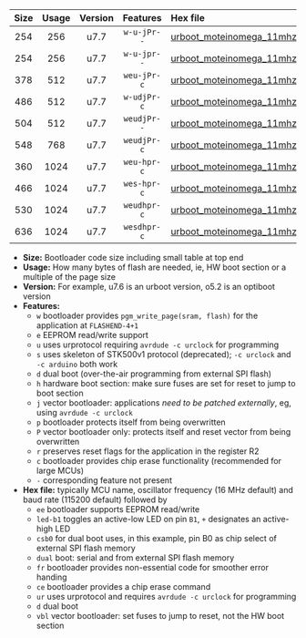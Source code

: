 |Size|Usage|Version|Features|Hex file|
|:-:|:-:|:-:|:-:|:--|
|254|256|u7.7|`w-u-jPr--`|[urboot_moteinomega_11mhz0592_19200bps_led+d7_ur_vbl.hex](https://raw.githubusercontent.com/stefanrueger/urboot.hex/main/boards/moteinomega/fcpu_11mhz0592/19200_bps/urboot_moteinomega_11mhz0592_19200bps_led+d7_ur_vbl.hex)|
|254|256|u7.7|`w-u-jpr--`|[urboot_moteinomega_11mhz0592_19200bps_led+d7_fr_ur_vbl.hex](https://raw.githubusercontent.com/stefanrueger/urboot.hex/main/boards/moteinomega/fcpu_11mhz0592/19200_bps/urboot_moteinomega_11mhz0592_19200bps_led+d7_fr_ur_vbl.hex)|
|378|512|u7.7|`weu-jPr-c`|[urboot_moteinomega_11mhz0592_19200bps_ee_led+d7_fr_ce_ur_vbl.hex](https://raw.githubusercontent.com/stefanrueger/urboot.hex/main/boards/moteinomega/fcpu_11mhz0592/19200_bps/urboot_moteinomega_11mhz0592_19200bps_ee_led+d7_fr_ce_ur_vbl.hex)|
|486|512|u7.7|`w-udjPr-c`|[urboot_moteinomega_11mhz0592_19200bps_led+d7_csc7_dual_fr_ce_ur_vbl.hex](https://raw.githubusercontent.com/stefanrueger/urboot.hex/main/boards/moteinomega/fcpu_11mhz0592/19200_bps/urboot_moteinomega_11mhz0592_19200bps_led+d7_csc7_dual_fr_ce_ur_vbl.hex)|
|504|512|u7.7|`weudjPr--`|[urboot_moteinomega_11mhz0592_19200bps_ee_led+d7_csc7_dual_fr_ur_vbl.hex](https://raw.githubusercontent.com/stefanrueger/urboot.hex/main/boards/moteinomega/fcpu_11mhz0592/19200_bps/urboot_moteinomega_11mhz0592_19200bps_ee_led+d7_csc7_dual_fr_ur_vbl.hex)|
|548|768|u7.7|`weudjPr-c`|[urboot_moteinomega_11mhz0592_19200bps_ee_led+d7_csc7_dual_fr_ce_ur_vbl.hex](https://raw.githubusercontent.com/stefanrueger/urboot.hex/main/boards/moteinomega/fcpu_11mhz0592/19200_bps/urboot_moteinomega_11mhz0592_19200bps_ee_led+d7_csc7_dual_fr_ce_ur_vbl.hex)|
|360|1024|u7.7|`weu-hpr-c`|[urboot_moteinomega_11mhz0592_19200bps_ee_led+d7_fr_ce_ur.hex](https://raw.githubusercontent.com/stefanrueger/urboot.hex/main/boards/moteinomega/fcpu_11mhz0592/19200_bps/urboot_moteinomega_11mhz0592_19200bps_ee_led+d7_fr_ce_ur.hex)|
|466|1024|u7.7|`wes-hpr-c`|[urboot_moteinomega_11mhz0592_19200bps_ee_led+d7_fr_ce.hex](https://raw.githubusercontent.com/stefanrueger/urboot.hex/main/boards/moteinomega/fcpu_11mhz0592/19200_bps/urboot_moteinomega_11mhz0592_19200bps_ee_led+d7_fr_ce.hex)|
|530|1024|u7.7|`weudhpr-c`|[urboot_moteinomega_11mhz0592_19200bps_ee_led+d7_csc7_dual_fr_ce_ur.hex](https://raw.githubusercontent.com/stefanrueger/urboot.hex/main/boards/moteinomega/fcpu_11mhz0592/19200_bps/urboot_moteinomega_11mhz0592_19200bps_ee_led+d7_csc7_dual_fr_ce_ur.hex)|
|636|1024|u7.7|`wesdhpr-c`|[urboot_moteinomega_11mhz0592_19200bps_ee_led+d7_csc7_dual_fr_ce.hex](https://raw.githubusercontent.com/stefanrueger/urboot.hex/main/boards/moteinomega/fcpu_11mhz0592/19200_bps/urboot_moteinomega_11mhz0592_19200bps_ee_led+d7_csc7_dual_fr_ce.hex)|

- **Size:** Bootloader code size including small table at top end
- **Usage:** How many bytes of flash are needed, ie, HW boot section or a multiple of the page size
- **Version:** For example, u7.6 is an urboot version, o5.2 is an optiboot version
- **Features:**
  + `w` bootloader provides `pgm_write_page(sram, flash)` for the application at `FLASHEND-4+1`
  + `e` EEPROM read/write support
  + `u` uses urprotocol requiring `avrdude -c urclock` for programming
  + `s` uses skeleton of STK500v1 protocol (deprecated); `-c urclock` and `-c arduino` both work
  + `d` dual boot (over-the-air programming from external SPI flash)
  + `h` hardware boot section: make sure fuses are set for reset to jump to boot section
  + `j` vector bootloader: applications *need to be patched externally*, eg, using `avrdude -c urclock`
  + `p` bootloader protects itself from being overwritten
  + `P` vector bootloader only: protects itself and reset vector from being overwritten
  + `r` preserves reset flags for the application in the register R2
  + `c` bootloader provides chip erase functionality (recommended for large MCUs)
  + `-` corresponding feature not present
- **Hex file:** typically MCU name, oscillator frequency (16 MHz default) and baud rate (115200 default) followed by
  + `ee` bootloader supports EEPROM read/write
  + `led-b1` toggles an active-low LED on pin `B1`, `+` designates an active-high LED
  + `csb0` for dual boot uses, in this example, pin B0 as chip select of external SPI flash memory
  + `dual` boot: serial and from external SPI flash memory
  + `fr` bootloader provides non-essential code for smoother error handing
  + `ce` bootloader provides a chip erase command
  + `ur` uses urprotocol and requires `avrdude -c urclock` for programming
  + `d` dual boot
  + `vbl` vector bootloader: set fuses to jump to reset, not the HW boot section
